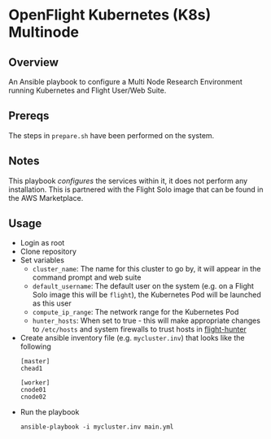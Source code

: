 # OpenFlight Kubernetes (K8s) Multinode

## Overview

An Ansible playbook to configure a Multi Node Research Environment running Kubernetes and Flight User/Web Suite.

## Prereqs

The steps in `prepare.sh` have been performed on the system.

## Notes

This playbook _configures_ the services within it, it does not perform any installation. This is partnered with the Flight Solo image that can be found in the AWS Marketplace.

## Usage

- Login as root
- Clone repository
- Set variables
    - `cluster_name`: The name for this cluster to go by, it will appear in the command prompt and web suite
    - `default_username`: The default user on the system (e.g. on a Flight Solo image this will be `flight`), the Kubernetes Pod will be launched as this user 
    - `compute_ip_range`: The network range for the Kubernetes Pod
    - `hunter_hosts`: When set to true - this will make appropriate changes to `/etc/hosts` and system firewalls to trust hosts in [flight-hunter](https://github.com/openflighthpc/flight-hunter)
- Create ansible inventory file (e.g. `mycluster.inv`) that looks like the following
  ```shell
  [master]
  chead1

  [worker]
  cnode01
  cnode02
  ```
- Run the playbook 
  ```shell
  ansible-playbook -i mycluster.inv main.yml
  ```

